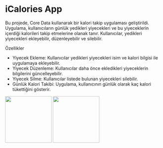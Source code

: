 # iCalories App

Bu projede, Core Data kullanarak bir kalori takip uygulaması geliştirildi. Uygulama, kullanıcıların günlük yedikleri yiyecekleri ve bu yiyeceklerin içerdiği kalorileri takip etmelerine olanak tanır. Kullanıcılar, yedikleri yiyecekleri ekleyebilir, düzenleyebilir ve silebilir.

Özellikler

* Yiyecek Ekleme: Kullanıcılar yedikleri yiyecekleri isim ve kalori bilgisi ile uygulamaya ekleyebilir.
* Yiyecek Düzenleme: Kullanıcılar daha önce ekledikleri yiyeceklerin bilgilerini güncelleyebilir.
* Yiyecek Silme: Kullanıcılar listede bulunan yiyecekleri silebilir.
* Günlük Kalori Takibi: Uygulama, kullanıcının günlük olarak kaç kalori tükettiğini gösterir.

<img src="https://github.com/user-attachments/assets/4ab7d650-9ca9-4f1c-becc-96341da755be" width="150">

<img src="https://github.com/user-attachments/assets/fd8c3c60-0e8c-4839-9702-28348acdb1fe" width="150">

